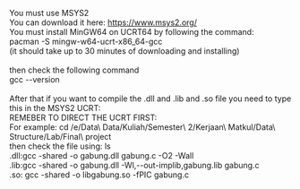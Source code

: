 You must use MSYS2 <br>
You can download it here: https://www.msys2.org/ <br>
You must install MinGW64 on UCRT64 by following the command:<br>
pacman -S mingw-w64-ucrt-x86_64-gcc<br>
(it should take up to 30 minutes of downloading and installing)<br>
<br>
then check the following command<br>
gcc --version<br><br>
After that if you want to compile the .dll and .lib and .so file you need to type this in the MSYS2 UCRT:<br>
REMEBER TO DIRECT THE UCRT FIRST: <br>
For example: cd /e/Data\ Data/Kuliah/Semester\ 2/Kerjaan\ Matkul/Data\ Structure/Lab/Final\ project <br>
then check the file using: ls <br>
.dll:gcc -shared -o gabung.dll gabung.c -O2 -Wall <br> 
.lib:gcc -shared -o gabung.dll -Wl,--out-implib,gabung.lib gabung.c <br>
.so: gcc -shared -o libgabung.so -fPIC gabung.c <br>
